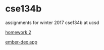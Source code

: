 # cse134b
assignments for winter 2017 cse134b at ucsd

[homework 2](https://gameinbucket.github.io/cse134b/homework%202/index.html)

[ember-dex app](https://ember-dex.firebaseapp.com)
